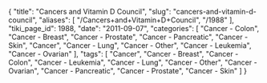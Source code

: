 {
    "title": "Cancers and Vitamin D Council",
    "slug": "cancers-and-vitamin-d-council",
    "aliases": [
        "/Cancers+and+Vitamin+D+Council",
        "/1988"
    ],
    "tiki_page_id": 1988,
    "date": "2011-09-07",
    "categories": [
        "Cancer - Colon",
        "Cancer - Breast",
        "Cancer - Prostate",
        "Cancer - Pancreatic",
        "Cancer - Skin",
        "Cancer",
        "Cancer - Lung",
        "Cancer - Other",
        "Cancer - Leukemia",
        "Cancer - Ovarian"
    ],
    "tags": [
        "Cancer",
        "Cancer - Breast",
        "Cancer - Colon",
        "Cancer - Leukemia",
        "Cancer - Lung",
        "Cancer - Other",
        "Cancer - Ovarian",
        "Cancer - Pancreatic",
        "Cancer - Prostate",
        "Cancer - Skin"
    ]
}